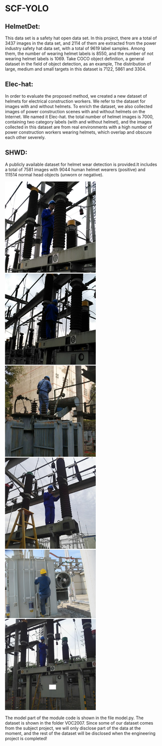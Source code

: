 # SCF-YOLO

## HelmetDet: 
This data set is a safety hat open data set. In this project, there are a total of 3437 images in the data set, and 2114 of them are extracted from the power industry safety hat data set, with a total of 9619 label samples. Among them, the number of wearing helmet labels is 8550, and the number of not wearing helmet labels is 1069. Take COCO object definition, a general dataset in the field of object detection, as an example, The distribution of large, medium and small targets in this dataset is 7122, 5861 and 3304.

## Elec-hat: 
In order to evaluate the proposed method, we created a new dataset of helmets for electrical construction workers. We refer to the dataset for images with and without helmets. To enrich the dataset, we also collected images of power construction scenes with and without helmets on the Internet. We named it Elec-hat. the total number of helmet images is 7000, containing two category labels (with and without helmet), and the images collected in this dataset are from real environments with a high number of power construction workers wearing helmets, which overlap and obscure each other severely. 

## SHWD: 
A publicly available dataset for helmet wear detection is provided.It includes a total of 7581 images with 9044 human helmet wearers (positive) and 111514 normal head objects (unworn or negative).

<img src=".\VOC2007\jpg\000048.jpg" width="300px"><img src=".\VOC2007\jpg\000009.jpg" width="300px">
<img src=".\VOC2007\jpg\000019.jpg" width="300px"><img src=".\VOC2007\jpg\000025.jpg" width="300px">
<img src=".\VOC2007\jpg\000030.jpg" width="300px"><img src=".\VOC2007\jpg\000037.jpg" width="300px">


The model part of the module code is shown in the file model.py. The dataset is shown in the folder VOC2007. Since some of our dataset comes from the subject project, we will only disclose part of the data at the moment, and the rest of the dataset will be disclosed when the engineering project is completed!
